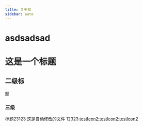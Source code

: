 ```yaml
---
title: 关于我
sidebar: auto
---
```

# asdsadsad
# 这是一个标题
## 二级标

题

### 三级
标题23123
这是自动修改的文件
12323[:testIcon2](图片库)[:testIcon2](图片库)[:testIcon2](图片库)

